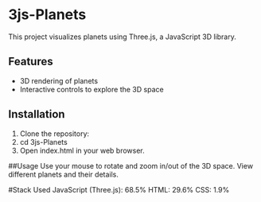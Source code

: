 # 3js-Planets

This project visualizes planets using Three.js, a JavaScript 3D library.

## Features

- 3D rendering of planets
- Interactive controls to explore the 3D space

## Installation

1. Clone the repository:
2. cd 3js-Planets
3. Open index.html in your web browser.

##Usage
Use your mouse to rotate and zoom in/out of the 3D space.
View different planets and their details.

#Stack Used
JavaScript (Three.js): 68.5%
HTML: 29.6%
CSS: 1.9%
